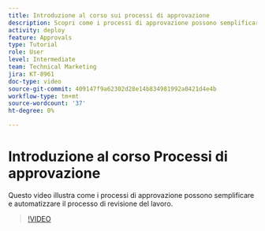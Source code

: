 ```yaml
---
title: Introduzione al corso sui processi di approvazione
description: Scopri come i processi di approvazione possono semplificare e automatizzare il processo di revisione del lavoro.
activity: deploy
feature: Approvals
type: Tutorial
role: User
level: Intermediate
team: Technical Marketing
jira: KT-8961
doc-type: video
source-git-commit: 409147f9a62302d28e14b834981992a0421d4e4b
workflow-type: tm+mt
source-wordcount: '37'
ht-degree: 0%

---
```


# Introduzione al corso Processi di approvazione

Questo video illustra come i processi di approvazione possono semplificare e automatizzare il processo di revisione del lavoro.

>[!VIDEO](https://video.tv.adobe.com/v/335224/?quality=12&learn=on)
